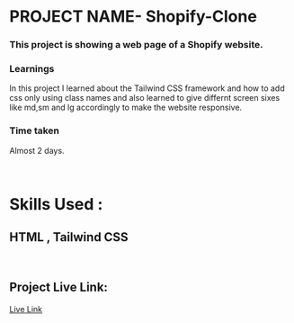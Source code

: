 # 



# PROJECT NAME-  Shopify-Clone


### This project is showing a web page of a Shopify website.
### Learnings
In this project I learned about the Tailwind CSS framework and how to add css only using class names and also learned to give differnt screen sixes like md,sm and lg accordingly to make the website responsive.
### Time taken
Almost 2 days.

</br>

# Skills Used :

## HTML ,  Tailwind CSS

</br>


## Project Live Link:

[Live Link](https://shopifyclonetwcss.netlify.app/)

